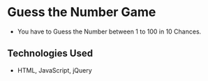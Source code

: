 # Guess the Number Game
- You have to Guess the Number between 1 to 100 in 10 Chances.
## Technologies Used
- HTML, JavaScript, jQuery